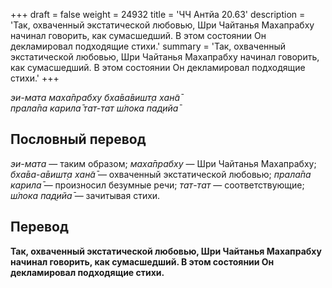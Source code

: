 +++
draft = false
weight = 24932
title = 'ЧЧ Антйа 20.63'
description = 'Так, охваченный экстатической любовью, Шри Чайтанья Махапрабху начинал говорить, как сумасшедший. В этом состоянии Он декламировал подходящие стихи.'
summary = 'Так, охваченный экстатической любовью, Шри Чайтанья Махапрабху начинал говорить, как сумасшедший. В этом состоянии Он декламировал подходящие стихи.'
+++

_эи-мата маха̄прабху бха̄ва̄вишт̣а хан̃а̄  
прала̄па карила̄ тат-тат ш́лока пад̣ийа̄_

## Пословный перевод

_эи_\-_мата_ — таким образом; _маха̄прабху_ — Шри Чайтанья Махапрабху; _бха̄ва_\-_а̄вишт̣а_ _хан̃а̄_ — охваченный экстатической любовью; _прала̄па_ _карила̄_ — произносил безумные речи; _тат_\-_тат_ — соответствующие; _ш́лока_ _пад̣ийа̄_ — зачитывая стихи.

## Перевод

**Так, охваченный экстатической любовью, Шри Чайтанья Махапрабху начинал говорить, как сумасшедший. В этом состоянии Он декламировал подходящие стихи.**
